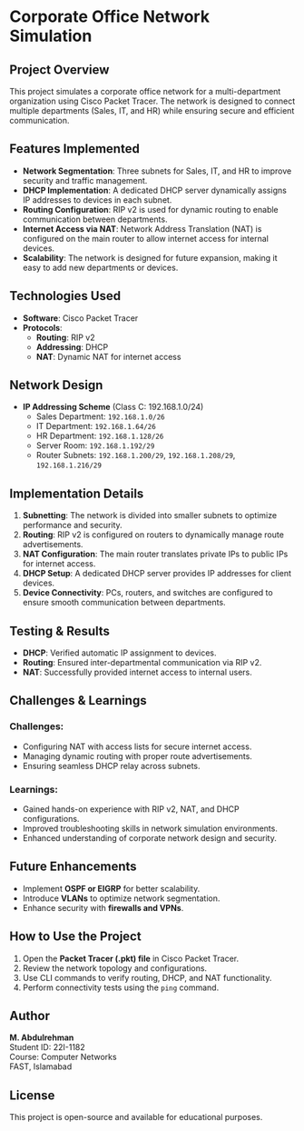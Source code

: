 # Corporate Office Network Simulation

## Project Overview
This project simulates a corporate office network for a multi-department organization using Cisco Packet Tracer. The network is designed to connect multiple departments (Sales, IT, and HR) while ensuring secure and efficient communication.

## Features Implemented
- **Network Segmentation**: Three subnets for Sales, IT, and HR to improve security and traffic management.
- **DHCP Implementation**: A dedicated DHCP server dynamically assigns IP addresses to devices in each subnet.
- **Routing Configuration**: RIP v2 is used for dynamic routing to enable communication between departments.
- **Internet Access via NAT**: Network Address Translation (NAT) is configured on the main router to allow internet access for internal devices.
- **Scalability**: The network is designed for future expansion, making it easy to add new departments or devices.

## Technologies Used
- **Software**: Cisco Packet Tracer
- **Protocols**:
  - **Routing**: RIP v2
  - **Addressing**: DHCP
  - **NAT**: Dynamic NAT for internet access

## Network Design
- **IP Addressing Scheme** (Class C: 192.168.1.0/24)
  - Sales Department: `192.168.1.0/26`
  - IT Department: `192.168.1.64/26`
  - HR Department: `192.168.1.128/26`
  - Server Room: `192.168.1.192/29`
  - Router Subnets: `192.168.1.200/29`, `192.168.1.208/29`, `192.168.1.216/29`

## Implementation Details
1. **Subnetting**: The network is divided into smaller subnets to optimize performance and security.
2. **Routing**: RIP v2 is configured on routers to dynamically manage route advertisements.
3. **NAT Configuration**: The main router translates private IPs to public IPs for internet access.
4. **DHCP Setup**: A dedicated DHCP server provides IP addresses for client devices.
5. **Device Connectivity**: PCs, routers, and switches are configured to ensure smooth communication between departments.

## Testing & Results
- **DHCP**: Verified automatic IP assignment to devices.
- **Routing**: Ensured inter-departmental communication via RIP v2.
- **NAT**: Successfully provided internet access to internal users.

## Challenges & Learnings
### Challenges:
- Configuring NAT with access lists for secure internet access.
- Managing dynamic routing with proper route advertisements.
- Ensuring seamless DHCP relay across subnets.

### Learnings:
- Gained hands-on experience with RIP v2, NAT, and DHCP configurations.
- Improved troubleshooting skills in network simulation environments.
- Enhanced understanding of corporate network design and security.

## Future Enhancements
- Implement **OSPF or EIGRP** for better scalability.
- Introduce **VLANs** to optimize network segmentation.
- Enhance security with **firewalls and VPNs**.

## How to Use the Project
1. Open the **Packet Tracer (.pkt) file** in Cisco Packet Tracer.
2. Review the network topology and configurations.
3. Use CLI commands to verify routing, DHCP, and NAT functionality.
4. Perform connectivity tests using the `ping` command.

## Author
**M. Abdulrehman**  
Student ID: 22I-1182  
Course: Computer Networks  
FAST, Islamabad  

## License
This project is open-source and available for educational purposes.

